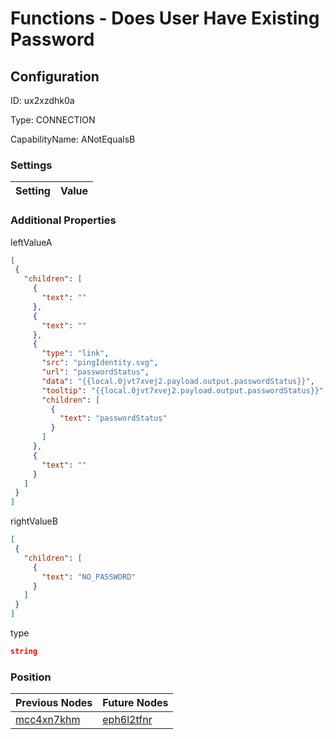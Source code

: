 # Functions - Does User Have Existing Password
## Configuration
ID:  ux2xzdhk0a

Type: CONNECTION 

CapabilityName: ANotEqualsB

### Settings
| Setting | Value  |
| :------------------------ | ---------------------------------------- |
 




### Additional Properties
leftValueA
 ```json 
[
  {
    "children": [
      {
        "text": ""
      },
      {
        "text": ""
      },
      {
        "type": "link",
        "src": "pingIdentity.svg",
        "url": "passwordStatus",
        "data": "{{local.0jvt7xvej2.payload.output.passwordStatus}}",
        "tooltip": "{{local.0jvt7xvej2.payload.output.passwordStatus}}",
        "children": [
          {
            "text": "passwordStatus"
          }
        ]
      },
      {
        "text": ""
      }
    ]
  }
]
```


rightValueB
 ```json 
[
  {
    "children": [
      {
        "text": "NO_PASSWORD"
      }
    ]
  }
]
```


type
 ```json 
string
```




### Position
| Previous Nodes | Future Nodes |
| :------------- | ------------ |
| [mcc4xn7khm](./mcc4xn7khm.md) | [eph6l2tfnr](./eph6l2tfnr.md) |